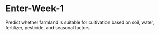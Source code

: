 # Enter-Week-1
Predict whether farmland is suitable for cultivation based on soil, water, fertilizer, pesticide, and seasonal factors.
